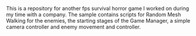 This is a repository for another fps survival horror game I worked on during my time with a company. The sample contains scripts for Random Mesh Walking for the enemies, the starting stages of the Game Manager, a simple camera controller and enemy movement and controller.
